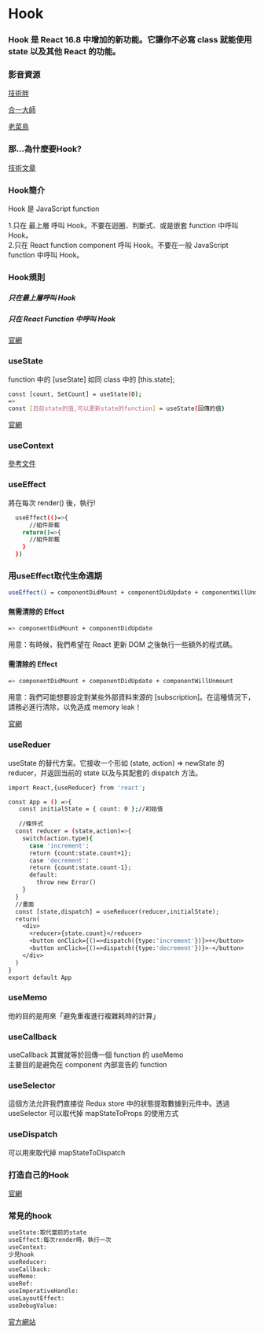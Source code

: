 <h1>Hook</h1>
<h3>Hook 是 React 16.8 中增加的新功能。它讓你不必寫 class 就能使用 state 以及其他 React 的功能。</h3>

<h3>影音資源</h3>

[技術胖](https://www.bilibili.com/video/BV1y4411Q7yH?from=search&seid=15129246938121288056)

[合一大師](https://www.bilibili.com/video/BV1ca4y1Y7R1?p=3)

[老菜鳥](https://www.bilibili.com/video/BV1VE411w7wi?from=search&seid=15129246938121288056)

<h3>那...為什麼要Hook?</h3>

[技術文章](https://www.mdeditor.tw/pl/pG7r/zh-tw)

<h3>Hook簡介</h3>
Hook 是 JavaScript function<br>

1.只在 最上層 呼叫 Hook。不要在迴圈、判斷式、或是嵌套 function 中呼叫 Hook。<br>
2.只在 React function component 呼叫 Hook。不要在一般 JavaScript function 中呼叫 Hook。

<h3>Hook規則</h3>
<h5>只在最上層呼叫 Hook</h5>
<h5>只在 React Function 中呼叫 Hook</h5>

[官網](https://zh-hant.reactjs.org/docs/hooks-rules.html)

<h3>useState</h3>

function 中的 [useState] 如同 class 中的 [this.state];<br>

```bash
const [count, SetCount] = useState(0);
=> 
const [目前state的值,可以更新state的function] = useState(回傳的值)
```

[官網](https://zh-hant.reactjs.org/docs/hooks-state.html)

<h3>useContext</h3>

[參考文件](https://medium.com/enjoy-life-enjoy-coding/react-%E5%9C%A8-hooks-%E4%B8%AD%E4%BB%A5-usecontext-%E8%88%87-usereducer-%E5%AF%A6%E7%8F%BE-redux-3a8aa403d9e4)

<h3>useEffect</h3>

將在每次 render() 後，執行!

```bash
  useEffect(()=>{
      //組件掛載
    return()=>{
      //組件卸載
    }
  })
```

<h3>用useEffect取代生命週期</h3>

```bash
useEffect() = componentDidMount + componentDidUpdate + componentWillUnmount
```

<h4>無需清除的 Effect</h4>

```bash
=> componentDidMount + componentDidUpdate
```

用意：有時候，我們希望在 React 更新 DOM 之後執行一些額外的程式碼。

<h4>需清除的 Effect</h4>

```bash
=> componentDidMount + componentDidUpdate + componentWillUnmount
```

用意：我們可能想要設定對某些外部資料來源的 [subscription]。在這種情況下，請務必進行清除，以免造成 memory leak！

[官網](https://zh-hant.reactjs.org/docs/hooks-effect.html)

<h3>useReduer</h3>

useState 的替代方案。它接收一个形如 (state, action) => newState 的 reducer，并返回当前的 state 以及与其配套的 dispatch 方法。

```bash
import React,{useReducer} from 'react';

const App = () =>{
   const initialState = { count: 0 };//初始值
   
   //條件式
  const reducer = (state,action)=>{
    switch(action.type){
      case 'increment':
      return {count:state.count+1};
      case 'decrement':
      return {count:state.count-1};
      default:
        throw new Error()
    }
  }
  //畫面
  const [state,dispatch] = useReducer(reducer,initialState);
  return(
    <div>
      <reducer>{state.count}</reducer>
      <button onClick={()=>dispatch({type:'increment'})}>+</button>
      <button onClick={()=>dispatch({type:'decrement'})}>-</button>
    </div>
  )
}
export default App
```
<h3>useMemo</h3>

他的目的是用來「避免重複進行複雜耗時的計算」

<h3>useCallback</h3>

useCallback 其實就等於回傳一個 function 的 useMemo<br>
主要目的是避免在 component 內部宣告的 function

<h3>useSelector</h3>

這個方法允許我們直接從 Redux store 中的狀態提取數據到元件中。透過 useSelector 可以取代掉 mapStateToProps 的使用方式

<h3>useDispatch</h3>

可以用來取代掉 mapStateToDispatch

<h3>打造自己的Hook</h3>

[官網](https://zh-hant.reactjs.org/docs/hooks-custom.html)

<h3>常見的hook</h3>

```bash
useState:取代當前的state
useEffect:每次render時，執行一次
useContext:
少見hook
useReducer:
useCallback:
useMemo:
useRef:
useImperativeHandle:
useLayoutEffect:
useDebugValue:
```
 
[官方網站](https://zh-hant.reactjs.org/docs/hooks-intro.html)
